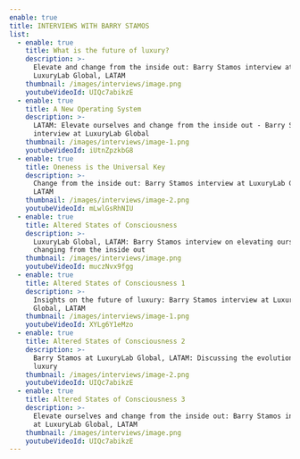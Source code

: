 ```yaml
---
enable: true
title: INTERVIEWS WITH BARRY STAMOS
list:
  - enable: true
    title: What is the future of luxury?
    description: >-
      Elevate and change from the inside out: Barry Stamos interview at
      LuxuryLab Global, LATAM
    thumbnail: /images/interviews/image.png
    youtubeVideoId: UIQc7abikzE
  - enable: true
    title: A New Operating System
    description: >-
      LATAM: Elevate ourselves and change from the inside out - Barry Stamos
      interview at LuxuryLab Global
    thumbnail: /images/interviews/image-1.png
    youtubeVideoId: iUtnZpzkbG8
  - enable: true
    title: Oneness is the Universal Key
    description: >-
      Change from the inside out: Barry Stamos interview at LuxuryLab Global,
      LATAM
    thumbnail: /images/interviews/image-2.png
    youtubeVideoId: mLwlGsRhNIU
  - enable: true
    title: Altered States of Consciousness
    description: >-
      LuxuryLab Global, LATAM: Barry Stamos interview on elevating ourselves and
      changing from the inside out
    thumbnail: /images/interviews/image.png
    youtubeVideoId: muczNvx9fgg
  - enable: true
    title: Altered States of Consciousness 1
    description: >-
      Insights on the future of luxury: Barry Stamos interview at LuxuryLab
      Global, LATAM
    thumbnail: /images/interviews/image-1.png
    youtubeVideoId: XYLg6Y1eMzo
  - enable: true
    title: Altered States of Consciousness 2
    description: >-
      Barry Stamos at LuxuryLab Global, LATAM: Discussing the evolution of
      luxury
    thumbnail: /images/interviews/image-2.png
    youtubeVideoId: UIQc7abikzE
  - enable: true
    title: Altered States of Consciousness 3
    description: >-
      Elevate ourselves and change from the inside out: Barry Stamos interview
      at LuxuryLab Global, LATAM
    thumbnail: /images/interviews/image.png
    youtubeVideoId: UIQc7abikzE
---
```

